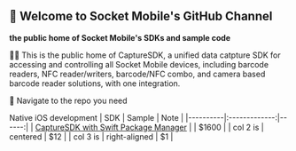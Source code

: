 ## 👋 Welcome to Socket Mobile's GitHub Channel

**the public home of Socket Mobile's SDKs and sample code**

🙋‍♀️ This is the public home of CaptureSDK, a unified data catpture SDK for accessing and controlling all Socket Mobile devices, including barcode readers, NFC reader/writers, barcode/NFC combo, and camera based barcode reader solutions, with one integration. 

🌈 Navigate to the repo you need

Native iOS development
| SDK   |      Sample     |  Note |
|----------|:-------------:|------:|
| [CaptureSDK with Swift Package Manager](https://github.com/SocketMobile/swift-package-capturesdk) |   | $1600 |
| col 2 is |    centered   |   $12 |
| col 3 is | right-aligned |    $1 |
